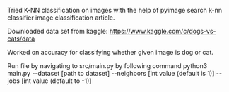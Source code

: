 Tried K-NN classification on images with the help of pyimage search k-nn classifier image classification article.

Downloaded data set from kaggle: https://www.kaggle.com/c/dogs-vs-cats/data

Worked on accuracy for classifying whether given image is dog or cat.

Run file by navigating to src/main.py by following command python3 main.py --dataset [path to dataset] --neighbors [int value (default is 1)] --jobs [int value (default to -1)]
